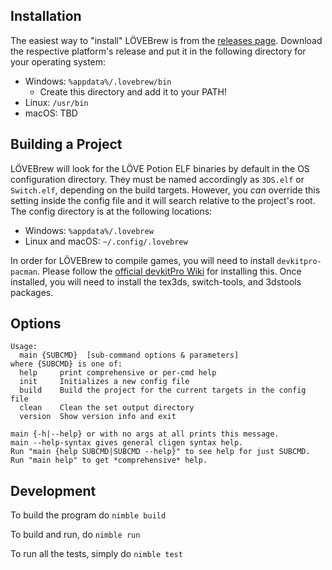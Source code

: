 ## Installation
The easiest way to "install" LÖVEBrew is from the [releases page](https://github.com/TurtleP/lovebrew/releases). Download the respective platform's release and put it in the following directory for your operating system:

- Windows: `%appdata%/.lovebrew/bin`
  - Create this directory and add it to your PATH!
- Linux: `/usr/bin`
- macOS: TBD

## Building a Project
LÖVEBrew will look for the LÖVE Potion ELF binaries by default in the OS configuration directory. They must be named accordingly as `3DS.elf` or `Switch.elf`, depending on the build targets.
However, you *can* override this setting inside the config file and it will search relative to the project's root. The config directory is at the following locations:

- Windows: `%appdata%/.lovebrew`
- Linux and macOS: `~/.config/.lovebrew`

In order for LÖVEBrew to compile games, you will need to install `devkitpro-pacman`. 
Please follow the [official devkitPro Wiki](https://devkitpro.org/wiki/Getting_Started) for installing this. 
Once installed, you will need to install the tex3ds, switch-tools, and 3dstools packages.

## Options
```
Usage:
  main {SUBCMD}  [sub-command options & parameters]
where {SUBCMD} is one of:
  help     print comprehensive or per-cmd help
  init     Initializes a new config file
  build    Build the project for the current targets in the config file
  clean    Clean the set output directory
  version  Show version info and exit

main {-h|--help} or with no args at all prints this message.
main --help-syntax gives general cligen syntax help.
Run "main {help SUBCMD|SUBCMD --help}" to see help for just SUBCMD.
Run "main help" to get *comprehensive* help.
```

## Development
To build the program do `nimble build`

To build and run, do `nimble run`

To run all the tests, simply do `nimble test`
